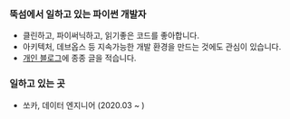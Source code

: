 ### 뚝섬에서 일하고 있는 파이썬 개발자 

- 클린하고, 파이써닉하고, 읽기좋은 코드를 좋아합니다.
- 아키텍처, 데브옵스 등 지속가능한 개발 환경을 만드는 것에도 관심이 있습니다.
- [개인 블로그](dailyheumsi.tistory.com)에 종종 글을 적습니다.


### 일하고 있는 곳

- 쏘카, 데이터 엔지니어 (2020.03 ~ )

